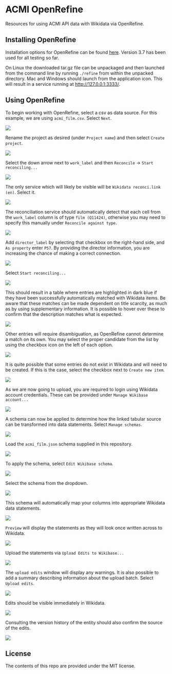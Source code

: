 # ACMI OpenRefine

Resources for using ACMI API data with Wikidata via OpenRefine.

## Installing OpenRefine

Installation options for OpenRefine can be found [here](https://openrefine.org/download). Version 3.7 has been used for all testing so far.

On Linux the downloaded tar.gz file can be unpackaged and then launched from the command line by running `./refine` from within the unpacked directory. Mac and Windows should launch from the application icon. This will result in a service running at http://127.0.0.1:3333/.

## Using OpenRefine

To begin working with OpenRefine, select a csv as data source. For this example, we are using `acmi_film.csv`. Select `Next`.

![](png/01.png)

Rename the project as desired (under `Project name`) and then select `Create project`.

![](png/02.png)

Select the down arrow next to `work_label` and then `Reconcile` -> `Start reconciling...`

![](png/03.png)

The only service which will likely be visible will be `Wikidata reconci.link (en)`. Select it.

![](png/04.png)

The reconciliation service should automatically detect that each cell from the `work_label` column is of type `film (Q11424)`, otherwise you may need to specify this manually under `Reconcile against type`.

![](png/05.png)

Add `director_label` by selecting that checkbox on the right-hand side, and `As property` enter `P57`. By providing the director information, you are increasing the chance of making a correct connection. 

![](png/06.png)

Select `Start reconciling...`

![](png/07.png)

This should result in a table where entries are highlighted in dark blue if they have been successfully automatically matched with Wikidata items. Be aware that these matches can be made dependent on title scarcity, as much as by using supplementary information. It is possible to hover over these to confirm that the description matches what is expected. 

![](png/08.png)

Other entries will require disambiguation, as OpenRefine cannot determine a match on its own. You may select the proper candidate from the list by using the checkbox icon on the left of each option. 

![](png/09.png)

It is quite possible that some entries do not exist in Wikidata and will need to be created. If this is the case, select the checkbox next to `Create new item`.

![](png/10.png)

As we are now going to upload, you are required to login using Wikidata account credentials. These can be provided under `Manage Wikibase account...`

![](png/11.png)

A schema can now be applied to determine how the linked tabular source can be transformed into data statements. Select `Manage schemas`.

![](png/12.png)

Load the `acmi_film.json` schema supplied in this repository.

![](png/13.png)

To apply the schema, select `Edit Wikibase schema`.

![](png/14.png)

Select the schema from the dropdown.

![](png/15.png)

This schema will automatically map your columns into appropriate Wikidata data statements.

![](png/16.png)

`Preview` will display the statements as they will look once written across to Wikidata.

![](png/17.png)

Upload the statements via `Upload Edits to Wikibase...`

![](png/18.png)

The `upload edits` window will display any warnings. It is also possible to add a summary describing information about the upload batch. Select `Upload edits`.

![](png/19.png)

Edits should be visible immediately in Wikidata.

![](png/20.png)

Consulting the version history of the entity should also confirm the source of the edits.

![](png/21.png)

## License

The contents of this repo are provided under the MIT license.
